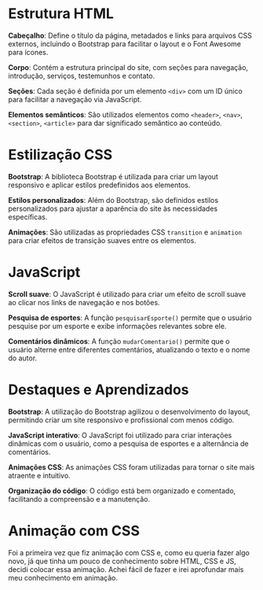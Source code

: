 # Estrutura HTML

**Cabeçalho**: Define o título da página, metadados e links para arquivos CSS externos, incluindo o Bootstrap para facilitar o layout e o Font Awesome para ícones.

**Corpo**: Contém a estrutura principal do site, com seções para navegação, introdução, serviços, testemunhos e contato.

**Seções**: Cada seção é definida por um elemento `<div>` com um ID único para facilitar a navegação via JavaScript.

**Elementos semânticos**: São utilizados elementos como `<header>`, `<nav>`, `<section>`, `<article>` para dar significado semântico ao conteúdo.

# Estilização CSS

**Bootstrap**: A biblioteca Bootstrap é utilizada para criar um layout responsivo e aplicar estilos predefinidos aos elementos.

**Estilos personalizados**: Além do Bootstrap, são definidos estilos personalizados para ajustar a aparência do site às necessidades específicas.

**Animações**: São utilizadas as propriedades CSS `transition` e `animation` para criar efeitos de transição suaves entre os elementos.

# JavaScript

**Scroll suave**: O JavaScript é utilizado para criar um efeito de scroll suave ao clicar nos links de navegação e nos botões.

**Pesquisa de esportes**: A função `pesquisarEsporte()` permite que o usuário pesquise por um esporte e exibe informações relevantes sobre ele.

**Comentários dinâmicos**: A função `mudarComentario()` permite que o usuário alterne entre diferentes comentários, atualizando o texto e o nome do autor.

# Destaques e Aprendizados

**Bootstrap**: A utilização do Bootstrap agilizou o desenvolvimento do layout, permitindo criar um site responsivo e profissional com menos código.

**JavaScript interativo**: O JavaScript foi utilizado para criar interações dinâmicas com o usuário, como a pesquisa de esportes e a alternância de comentários.

**Animações CSS**: As animações CSS foram utilizadas para tornar o site mais atraente e intuitivo.

**Organização do código**: O código está bem organizado e comentado, facilitando a compreensão e a manutenção.

# Animação com CSS

Foi a primeira vez que fiz animação com CSS e, como eu queria fazer algo novo, já que tinha um pouco de conhecimento sobre HTML, CSS e JS, decidi colocar essa animação. Achei fácil de fazer e irei aprofundar mais meu conhecimento em animação.
